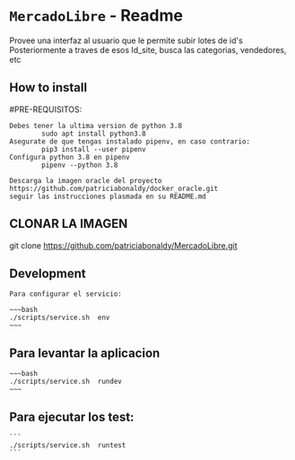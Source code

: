 # `MercadoLibre` - Readme


Provee una interfaz al usuario que le permite subir lotes de id's 
Posteriormente a traves de esos Id_site, busca las categorias, vendedores, etc


## How to install

#PRE-REQUISITOS:
```
Debes tener la ultima version de python 3.8
        sudo apt install python3.8
Asegurate de que tengas instalado pipenv, en caso contrario:
        pip3 install --user pipenv
Configura python 3.8 en pipenv        
        pipenv --python 3.8

Descarga la imagen oracle del proyecto https://github.com/patriciabonaldy/docker_oracle.git
seguir las instrucciones plasmada en su README.md
```


## CLONAR LA IMAGEN 
git clone https://github.com/patriciabonaldy/MercadoLibre.git


##  Development

    Para configurar el servicio:

    ~~~bash
    ./scripts/service.sh  env
    ~~~


## Para levantar la aplicacion

    ~~~bash
    ./scripts/service.sh  rundev
    ~~~


## Para ejecutar los test:

    ```
    ./scripts/service.sh  runtest
    ```
